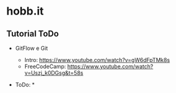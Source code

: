 # hobb.it

## Tutorial ToDo

- GitFlow e Git
  * Intro: https://www.youtube.com/watch?v=gW6dFpTMk8s
  * FreeCodeCamp: https://www.youtube.com/watch?v=Uszj_k0DGsg&t=58s

- ToDo:
  * 

